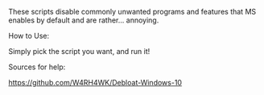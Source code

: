 These scripts disable commonly unwanted programs and features that MS enables by default and are rather... annoying.

How to Use:

Simply pick the script you want, and run it!



Sources for help:

https://github.com/W4RH4WK/Debloat-Windows-10